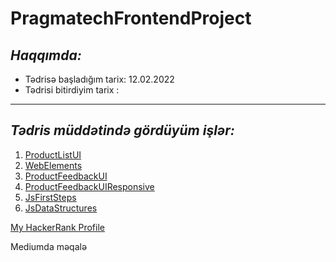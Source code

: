 #  PragmatechFrontendProject
## *Haqqımda:*
 * Tədrisə başladığım tarix: 12.02.2022
 * Tədrisi bitirdiyim tarix :
 ---
 ## *Tədris müddətində gördüyüm işlər:*
   1. [ProductListUI ](https://github.com/GulcinMustafazada/PragmatechFrontendProject/tree/master/ProductListUI)
   2. [WebElements](https://github.com/GulcinMustafazada/PragmatechFrontendProject/tree/master/WebElements)
   3. [ProductFeedbackUI](https://github.com/GulcinMustafazada/PragmatechFrontendProject/tree/master/ProductFeedbackUI)
   4. [ProductFeedbackUIResponsive](https://github.com/GulcinMustafazada/PragmatechFrontendProject/tree/master/ProductFeedbackUIResponsive)
   5. [JsFirstSteps](https://github.com/GulcinMustafazada/PragmatechFrontendProject/tree/master/JsFirstSteps)
   6. [JsDataStructures](https://github.com/GulcinMustafazada/PragmatechFrontendProject/tree/master/JsDataStructures)
   

[My HackerRank Profile](https://www.hackerrank.com/gulcinmustafaza2?hr_r=1)


Mediumda məqalə